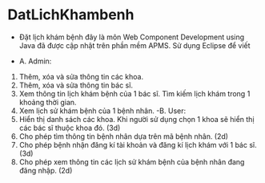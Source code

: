 # DatLichKhambenh
- Đặt lịch khám bệnh đây là  môn Web Component Development using Java đã được cập nhật trên phần mềm APMS. Sử dụng Eclipse để viết 

- A.	Admin:
1.	Thêm, xóa và sửa thông tin các khoa.
2.	Thêm, xóa và sửa thông tin bác sĩ. 
3.	Xem thông tin lịch khám bệnh của 1 bác sĩ. Tìm kiếm lịch khám trong 1 khoảng thời gian.
4.	Xem lịch sử khám bệnh của 1 bệnh nhân. 
-B.	User:
1.	Hiển thị danh sách các khoa. Khi người sử dụng chọn 1 khoa sẽ hiển thị các bác sĩ thuộc khoa đó. (3d)
2.	Cho phép tìm thông tin bệnh nhân dựa trên mã bệnh nhân. (2d)
3.	Cho phép bệnh nhận đăng kí tài khoản và đăng kí lịch khám với 1 bác sĩ. (3d)
4.	Cho phép xem thông tin các lịch sử khám bệnh của bệnh nhân đang đăng nhập. (2d)
